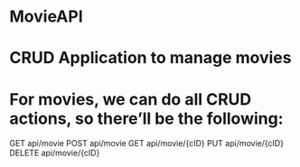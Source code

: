 # MovieAPI
# CRUD Application to manage movies
# For movies, we can do all CRUD actions, so there’ll be the following:

GET api/movie
POST api/movie
GET api/movie/{cID}
PUT api/movie/{cID}
DELETE api/movie/{cID}
